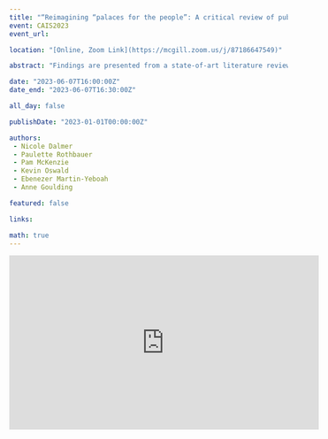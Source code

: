 ```yaml
---
title: "“Reimagining “palaces for the people”: A critical review of public libraries’ engagement with the asocial society"
event: CAIS2023
event_url: 

location: "[Online, Zoom Link](https://mcgill.zoom.us/j/87186647549)"

abstract: "Findings are presented from a state-of-art literature review focussed on recent English-language, peer-reviewed studies (n=235) of public library programming, services, technology and policies in the context of trends in the contemporary asocial society. Across published research, public libraries fostered connection through the following means: encouraging feelings of belonging, creating connections through technology, reinforcing cultural identities, creating safe physical spaces, addressing issues of accessibility, creating new educational programming, and creating new recreational/social programming. The findings allow for a reimagining of the roles of public libraries but not without a reckoning about workplace culture and workloads of library staff."

date: "2023-06-07T16:00:00Z"
date_end: "2023-06-07T16:30:00Z"

all_day: false

publishDate: "2023-01-01T00:00:00Z"

authors:
 - Nicole Dalmer
 - Paulette Rothbauer
 - Pam McKenzie
 - Kevin Oswald
 - Ebenezer Martin-Yeboah
 - Anne Goulding

featured: false

links:

math: true
---
```


<iframe width="560" height="315" src="https://www.youtube.com/embed/UD3ykKOv8OQ" title="YouTube video player" frameborder="0" allow="accelerometer; autoplay; clipboard-write; encrypted-media; gyroscope; picture-in-picture; web-share" allowfullscreen></iframe>
